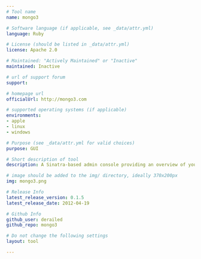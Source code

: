 ```yaml
---
# Tool name
name: mongo3

# Software language (if applicable, see _data/attr.yml)
language: Ruby

# License (should be listed in _data/attr.yml)
license: Apache 2.0

# Maintained: "Actively Maintained" or "Inactive"
maintained: Inactive

# url of support forum
support: 

# homepage url
officialUrl: http://mongo3.com

# supported operating systems (if applicable)
environments:
- apple
- linux
- windows

# Purpose (see _data/attr.yml for valid choices)
purpose: GUI

# Short description of tool
description: A Sinatra-based admin console providing an overview of your cluster and drilldown to see information about your databases.

# image should be added to the img/ directory, ideally 370x200px
img: mongo3.png

# Release Info
latest_release_version: 0.1.5
latest_release_date: 2012-04-19

# Github Info
github_user: derailed
github_repo: mongo3

# Do not change the following settings
layout: tool

---
```


